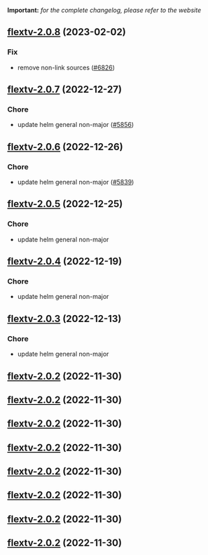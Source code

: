 **Important:**
*for the complete changelog, please refer to the website*




## [flextv-2.0.8](https://github.com/truecharts/charts/compare/flextv-2.0.7...flextv-2.0.8) (2023-02-02)

### Fix

- remove non-link sources ([#6826](https://github.com/truecharts/charts/issues/6826))
  
  


## [flextv-2.0.7](https://github.com/truecharts/charts/compare/flextv-2.0.6...flextv-2.0.7) (2022-12-27)

### Chore

- update helm general non-major ([#5856](https://github.com/truecharts/charts/issues/5856))
  
  


## [flextv-2.0.6](https://github.com/truecharts/charts/compare/flextv-2.0.5...flextv-2.0.6) (2022-12-26)

### Chore

- update helm general non-major ([#5839](https://github.com/truecharts/charts/issues/5839))
  
  


## [flextv-2.0.5](https://github.com/truecharts/charts/compare/flextv-2.0.4...flextv-2.0.5) (2022-12-25)

### Chore

- update helm general non-major
  
  


## [flextv-2.0.4](https://github.com/truecharts/charts/compare/flextv-2.0.3...flextv-2.0.4) (2022-12-19)

### Chore

- update helm general non-major
  
  


## [flextv-2.0.3](https://github.com/truecharts/charts/compare/flextv-2.0.2...flextv-2.0.3) (2022-12-13)

### Chore

- update helm general non-major
  
  


## [flextv-2.0.2](https://github.com/truecharts/charts/compare/flextv-2.0.1...flextv-2.0.2) (2022-11-30)




## [flextv-2.0.2](https://github.com/truecharts/charts/compare/flextv-2.0.1...flextv-2.0.2) (2022-11-30)




## [flextv-2.0.2](https://github.com/truecharts/charts/compare/flextv-2.0.1...flextv-2.0.2) (2022-11-30)




## [flextv-2.0.2](https://github.com/truecharts/charts/compare/flextv-2.0.1...flextv-2.0.2) (2022-11-30)




## [flextv-2.0.2](https://github.com/truecharts/charts/compare/flextv-2.0.1...flextv-2.0.2) (2022-11-30)




## [flextv-2.0.2](https://github.com/truecharts/charts/compare/flextv-2.0.1...flextv-2.0.2) (2022-11-30)




## [flextv-2.0.2](https://github.com/truecharts/charts/compare/flextv-2.0.1...flextv-2.0.2) (2022-11-30)




## [flextv-2.0.2](https://github.com/truecharts/charts/compare/flextv-2.0.1...flextv-2.0.2) (2022-11-30)




